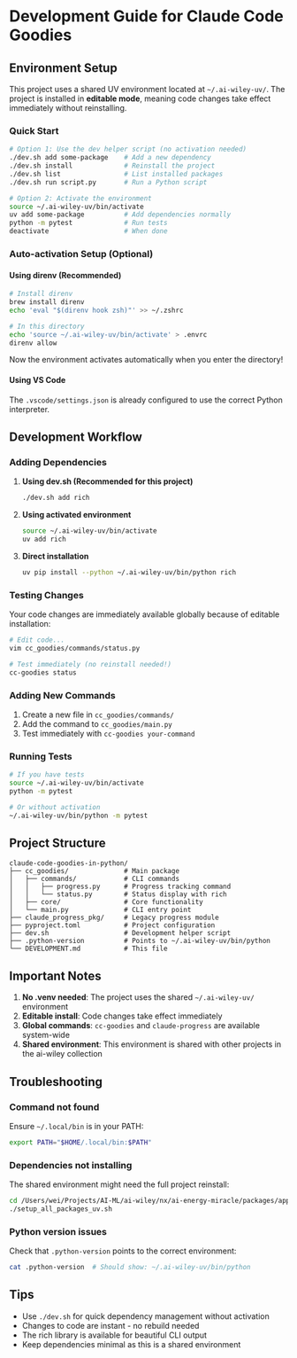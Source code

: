 # Development Guide for Claude Code Goodies

## Environment Setup

This project uses a shared UV environment located at `~/.ai-wiley-uv/`. The project is installed in **editable mode**, meaning code changes take effect immediately without reinstalling.

### Quick Start

```bash
# Option 1: Use the dev helper script (no activation needed)
./dev.sh add some-package    # Add a new dependency
./dev.sh install             # Reinstall the project
./dev.sh list                # List installed packages
./dev.sh run script.py       # Run a Python script

# Option 2: Activate the environment
source ~/.ai-wiley-uv/bin/activate
uv add some-package          # Add dependencies normally
python -m pytest             # Run tests
deactivate                   # When done
```

### Auto-activation Setup (Optional)

#### Using direnv (Recommended)
```bash
# Install direnv
brew install direnv
echo 'eval "$(direnv hook zsh)"' >> ~/.zshrc

# In this directory
echo 'source ~/.ai-wiley-uv/bin/activate' > .envrc
direnv allow
```

Now the environment activates automatically when you enter the directory!

#### Using VS Code
The `.vscode/settings.json` is already configured to use the correct Python interpreter.

## Development Workflow

### Adding Dependencies

1. **Using dev.sh (Recommended for this project)**
   ```bash
   ./dev.sh add rich
   ```

2. **Using activated environment**
   ```bash
   source ~/.ai-wiley-uv/bin/activate
   uv add rich
   ```

3. **Direct installation**
   ```bash
   uv pip install --python ~/.ai-wiley-uv/bin/python rich
   ```

### Testing Changes

Your code changes are immediately available globally because of editable installation:

```bash
# Edit code...
vim cc_goodies/commands/status.py

# Test immediately (no reinstall needed!)
cc-goodies status
```

### Adding New Commands

1. Create a new file in `cc_goodies/commands/`
2. Add the command to `cc_goodies/main.py`
3. Test immediately with `cc-goodies your-command`

### Running Tests

```bash
# If you have tests
source ~/.ai-wiley-uv/bin/activate
python -m pytest

# Or without activation
~/.ai-wiley-uv/bin/python -m pytest
```

## Project Structure

```
claude-code-goodies-in-python/
├── cc_goodies/              # Main package
│   ├── commands/            # CLI commands
│   │   ├── progress.py      # Progress tracking command
│   │   └── status.py        # Status display with rich
│   ├── core/                # Core functionality
│   └── main.py              # CLI entry point
├── claude_progress_pkg/     # Legacy progress module
├── pyproject.toml           # Project configuration
├── dev.sh                   # Development helper script
├── .python-version          # Points to ~/.ai-wiley-uv/bin/python
└── DEVELOPMENT.md           # This file
```

## Important Notes

1. **No .venv needed**: The project uses the shared `~/.ai-wiley-uv/` environment
2. **Editable install**: Code changes take effect immediately
3. **Global commands**: `cc-goodies` and `claude-progress` are available system-wide
4. **Shared environment**: This environment is shared with other projects in the ai-wiley collection

## Troubleshooting

### Command not found
Ensure `~/.local/bin` is in your PATH:
```bash
export PATH="$HOME/.local/bin:$PATH"
```

### Dependencies not installing
The shared environment might need the full project reinstall:
```bash
cd /Users/wei/Projects/AI-ML/ai-wiley/nx/ai-energy-miracle/packages/apps/python/
./setup_all_packages_uv.sh
```

### Python version issues
Check that `.python-version` points to the correct environment:
```bash
cat .python-version  # Should show: ~/.ai-wiley-uv/bin/python
```

## Tips

- Use `./dev.sh` for quick dependency management without activation
- Changes to code are instant - no rebuild needed
- The rich library is available for beautiful CLI output
- Keep dependencies minimal as this is a shared environment